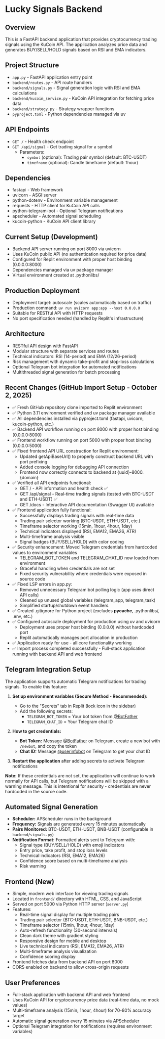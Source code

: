 # Lucky Signals Backend

## Overview
This is a FastAPI backend application that provides cryptocurrency trading signals using the KuCoin API. The application analyzes price data and generates BUY/SELL/HOLD signals based on RSI and EMA indicators.

## Project Structure
- `app.py` - FastAPI application entry point
- `backend/routes.py` - API route handlers
- `backend/signals.py` - Signal generation logic with RSI and EMA calculations
- `backend/kucoin_service.py` - KuCoin API integration for fetching price data
- `backend/strategy.py` - Strategy wrapper functions
- `pyproject.toml` - Python dependencies managed via uv

## API Endpoints
- `GET /` - Health check endpoint
- `GET /api/signal` - Get trading signal for a symbol
  - Parameters:
    - `symbol` (optional): Trading pair symbol (default: BTC-USDT)
    - `timeframe` (optional): Candle timeframe (default: 1hour)

## Dependencies
- fastapi - Web framework
- uvicorn - ASGI server  
- python-dotenv - Environment variable management
- requests - HTTP client for KuCoin API calls
- python-telegram-bot - Optional Telegram notifications
- apscheduler - Automated signal scheduling
- kucoin-python - KuCoin API client library

## Current Setup (Development)
- Backend API server running on port 8000 via uvicorn
- Uses KuCoin public API (no authentication required for price data)
- Configured for Replit environment with proper host binding (0.0.0.0:8000)
- Dependencies managed via uv package manager
- Virtual environment created at .pythonlibs/

## Production Deployment
- Deployment target: autoscale (scales automatically based on traffic)
- Production command: `uv run uvicorn app:app --host 0.0.0.0`
- Suitable for RESTful API with HTTP requests
- No port specification needed (handled by Replit's infrastructure)

## Architecture
- RESTful API design with FastAPI
- Modular structure with separate services and routes
- Technical indicators: RSI (14-period) and EMA (12/26-period)
- Risk management with dynamic take-profit and stop-loss calculations
- Optional Telegram bot integration for automated notifications
- Multithreaded signal generation for batch processing

## Recent Changes (GitHub Import Setup - October 2, 2025)
- ✅ Fresh GitHub repository clone imported to Replit environment
- ✅ Python 3.11 environment verified and uv package manager available  
- ✅ All dependencies installed via pyproject.toml (fastapi, uvicorn, kucoin-python, etc.)
- ✅ Backend API workflow running on port 8000 with proper host binding (0.0.0.0:8000)
- ✅ Frontend workflow running on port 5000 with proper host binding (0.0.0.0:5000)
- ✅ Fixed frontend API URL construction for Replit environment:
  - Updated getApiBaseUrl() to properly construct backend URL with port prefixing
  - Added console logging for debugging API connection
  - Frontend now correctly connects to backend at {uuid}-8000.{domain}
- ✅ Verified all API endpoints functional:
  - GET / - API information and health check ✅
  - GET /api/signal - Real-time trading signals (tested with BTC-USDT and ETH-USDT) ✅
  - GET /docs - Interactive API documentation (Swagger UI) available
- ✅ Frontend application fully functional:
  - Successfully displays trading signals with real-time data
  - Trading pair selector working (BTC-USDT, ETH-USDT, etc.)
  - Timeframe selector working (15min, 1hour, 4hour, 1day)
  - Technical indicators displayed (RSI, EMA12, EMA26, ATR)
  - Multi-timeframe analysis visible
  - Signal badges (BUY/SELL/HOLD) with color coding
- ✅ Security enhancement: Moved Telegram credentials from hardcoded values to environment variables
  - TELEGRAM_BOT_TOKEN and TELEGRAM_CHAT_ID now loaded from environment
  - Graceful handling when credentials are not set
  - Fixed security vulnerability where credentials were exposed in source code
- ✅ Fixed LSP errors in app.py:
  - Removed unnecessary Telegram bot polling logic (app uses direct API calls)
  - Cleaned up unused global variables (telegram_app, telegram_task)
  - Simplified startup/shutdown event handlers
- ✅ Created .gitignore for Python project (excludes __pycache__, .pythonlibs/, .env, etc.)
- ✅ Configured autoscale deployment for production using uv and uvicorn
  - Deployment uses proper host binding (0.0.0.0) without hardcoded port
  - Replit automatically manages port allocation in production
- ✅ Application ready for use - all core functionality working
- ✅ Import process completed successfully - Full-stack application running with backend API and web frontend

## Telegram Integration Setup

The application supports automatic Telegram notifications for trading signals. To enable this feature:

1. **Set up environment variables (Secure Method - Recommended):**
   - Go to the "Secrets" tab in Replit (lock icon in the sidebar)
   - Add the following secrets:
     - `TELEGRAM_BOT_TOKEN` = Your bot token from [@BotFather](https://t.me/BotFather)
     - `TELEGRAM_CHAT_ID` = Your Telegram chat ID
   
2. **How to get credentials:**
   - **Bot Token:** Message [@BotFather](https://t.me/BotFather) on Telegram, create a new bot with `/newbot`, and copy the token
   - **Chat ID:** Message [@userinfobot](https://t.me/userinfobot) on Telegram to get your chat ID

3. **Restart the application** after adding secrets to activate Telegram notifications

**Note:** If these credentials are not set, the application will continue to work normally for API calls, but Telegram notifications will be skipped with a warning message. This is intentional for security - credentials are never hardcoded in the source code.

## Automated Signal Generation

- **Scheduler:** APScheduler runs in the background
- **Frequency:** Signals are generated every 15 minutes automatically
- **Pairs Monitored:** BTC-USDT, ETH-USDT, BNB-USDT (configurable in `backend/signals.py`)
- **Notification Format:** Formatted alerts sent to Telegram with:
  - Signal type (BUY/SELL/HOLD) with emoji indicators
  - Entry price, take profit, and stop loss levels
  - Technical indicators (RSI, EMA12, EMA26)
  - Confidence score based on multi-timeframe analysis
  - Risk warning

## Frontend (New)
- Simple, modern web interface for viewing trading signals
- Located in `frontend/` directory with HTML, CSS, and JavaScript
- Served on port 5000 via Python HTTP server (`server.py`)
- Features:
  - Real-time signal display for multiple trading pairs
  - Trading pair selector (BTC-USDT, ETH-USDT, BNB-USDT, etc.)
  - Timeframe selector (15min, 1hour, 4hour, 1day)
  - Auto-refresh functionality (30-second intervals)
  - Clean dark theme with gradient styling
  - Responsive design for mobile and desktop
  - Live technical indicators (RSI, EMA12, EMA26, ATR)
  - Multi-timeframe analysis visualization
  - Confidence scoring display
- Frontend fetches data from backend API on port 8000
- CORS enabled on backend to allow cross-origin requests

## User Preferences
- Full-stack application with backend API and web frontend
- Uses KuCoin API for cryptocurrency price data (real-time data, no mock values)
- Multi-timeframe analysis (15min, 1hour, 4hour) for 70-80% accuracy target
- Automatic signal generation every 15 minutes via APScheduler
- Optional Telegram integration for notifications (requires environment variables)